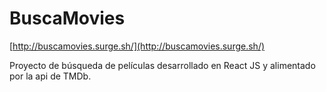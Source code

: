 # BuscaMovies

[http://buscamovies.surge.sh/](http://buscamovies.surge.sh/)

Proyecto de búsqueda de películas desarrollado en React JS y alimentado por la api de TMDb.

